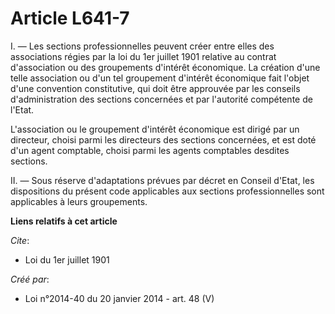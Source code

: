 # Article L641-7

I. ― Les sections professionnelles peuvent créer entre elles des associations régies par la  loi du 1er juillet 1901 relative
au contrat d'association ou des groupements d'intérêt économique. La création d'une telle association ou d'un tel groupement
d'intérêt économique fait l'objet d'une convention constitutive, qui doit être approuvée par les conseils d'administration
des sections concernées et par l'autorité compétente de l'Etat. 

L'association ou le groupement d'intérêt économique est dirigé par un directeur, choisi parmi les directeurs des sections
concernées, et est doté d'un agent comptable, choisi parmi les agents comptables desdites sections. 

II. ― Sous réserve d'adaptations prévues par décret en Conseil d'Etat, les dispositions du présent code applicables aux
sections professionnelles sont applicables à leurs groupements.

**Liens relatifs à cet article**

_Cite_:

  - Loi du 1er juillet 1901

_Créé par_:

  - Loi n°2014-40 du 20 janvier 2014 - art. 48 (V)
